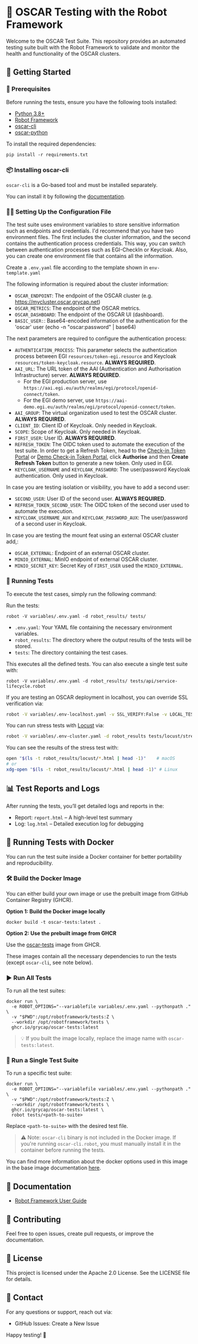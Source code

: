 # 🤖 OSCAR Testing with the Robot Framework

 Welcome to the OSCAR Test Suite. This repository provides an automated testing suite built with the Robot Framework to validate and monitor the health and functionality of the OSCAR clusters.

## 🚀 Getting Started

### 🔧 Prerequisites

Before running the tests, ensure you have the following tools installed:

- [Python 3.8+](https://www.python.org/)
- [Robot Framework](https://robotframework.org/)
- [oscar-cli](https://github.com/grycap/oscar-cli)
- [oscar-python](https://github.com/grycap/oscar_python/)

To install the required dependencies:

```
pip install -r requirements.txt
```

### 📦 Installing oscar-cli
`oscar-cli` is a Go-based tool and must be installed separately.

You can install it by following the [documentation](https://docs.oscar.grycap.net/oscar-cli/#download).

### 🧑‍💻 Setting Up the Configuration File

The test suite uses environment variables to store sensitive information such as endpoints and credentials. I'd recommend that you have two environment files. The first includes the cluster information, and the second contains the authentication process credentials. This way, you can switch between authentication processes such as EGI-CheckIn or Keycloak. Also, you can create one environment file that contains all the information.

Create a `.env.yaml` file according to the template shown in `env-template.yaml`

The following information is required about the cluster information:
  - `OSCAR_ENDPOINT`: The endpoint of the OSCAR cluster (e.g. https://mycluster.oscar.grycap.net) 
  - `OSCAR_METRICS`: The endpoint of the OSCAR metrics.
  - `OSCAR_DASHBOARD`: The endpoint of the OSCAR UI (dashboard).
  - `BASIC_USER:`: Base64-encoded information of the authentication for the 'oscar' user (echo -n "oscar:password"  | base64)

The next parameters are required to configure the authentication process:
  - `AUTHENTICATION_PROCESS`: This parameter selects the authentication process between EGI `resources/token-egi.resource` and Keycloak `resources/token-keycloak.resource`. **ALWAYS REQUIRED**.
  - `AAI_URL`: The URL token of the AAI (Authentication and Authorisation Infrastructure) server. **ALWAYS REQUIRED**.
      - For the EGI production server, use `https://aai.egi.eu/auth/realms/egi/protocol/openid-connect/token`.
      - For the EGI demo server, use `https://aai-demo.egi.eu/auth/realms/egi/protocol/openid-connect/token`.
  - `AAI_GROUP`: The virtual organization used to test the OSCAR cluster. **ALWAYS REQUIRED**.
  - `CLIENT_ID`: Client ID of Keycloak. Only needed in Keycloak.
  - `SCOPE`: Scope of Keycloak.  Only needed in Keycloak.
  - `FIRST_USER`: User ID. **ALWAYS REQUIRED**.
  - `REFRESH_TOKEN`: The OIDC token used to automate the execution of the test suite. In order to get a Refresh Token, head to the [Check-in Token Portal](https://aai.egi.eu/token/) or [Demo Check-in Token Portal](https://aai-demo.egi.eu/token/), click **Authorise** and then **Create Refresh Token** button to generate a new token. Only used in EGI.
  - `KEYCLOAK_USERNAME` and `KEYCLOAK_PASSWORD`: The user/password Keycloak authentication. Only used in Keycloak.

In case you are testing isolation or visibility, you have to add a second user:
  - `SECOND_USER`: User ID of the second user. **ALWAYS REQUIRED**.
  - `REFRESH_TOKEN_SECOND_USER`: The OIDC token of the second user used to automate the execution.
  - `KEYCLOAK_USERNAME_AUX` and `KEYCLOAK_PASSWORD_AUX`: The user/password of a second user in Keycloak.

In case you are testing the mount feat using an external OSCAR cluster add,:
  - `OSCAR_EXTERNAL`: Endpoint of an external OSCAR cluster.
  - `MINIO_EXTERNAL`: MinIO endpoint of external OSCAR cluster.
  - `MINIO_SECRET_KEY`: Secret Key of `FIRST_USER` used the `MINIO_EXTERNAL`.


### 🧪 Running Tests

To execute the test cases, simply run the following command:

Run the tests:
```
robot -V variables/.env.yaml -d robot_results/ tests/
```

- `.env.yaml`: Your YAML file containing the necessary environment variables.
-  `robot_results`: The directory where the output results of the tests will be stored.
-  `tests`: The directory containing the test cases.


This executes all the defined tests. You can also execute a single test suite with:

```
robot -V variables/.env.yaml -d robot_results/ tests/api/service-lifecycle.robot
```

If you are testing an OSCAR deployment in localhost, you can override SSL verification via:

```sh
robot -V variables/.env-localhost.yaml -v SSL_VERIFY:False -v LOCAL_TESTING:True -d robot_results tests/api/service-lifecycle.robot
```

You can run stress tests with [Locust](https://locust.io) via:
```sh
robot -V variables/.env-cluster.yaml -d robot_results tests/locust/stress-locust.robot
````
You can see the results of the stress test with:
```sh
open "$(ls -t robot_results/locust/*.html | head -1)"    # macOS
# or
xdg-open "$(ls -t robot_results/locust/*.html | head -1)" # Linux
```

## 📊 Test Reports and Logs

After running the tests, you’ll get detailed logs and reports in the:

- Report: `report.html` – A high-level test summary
- Log: `log.html` – Detailed execution log for debugging

## 🐳 Running Tests with Docker

You can run the test suite inside a Docker container for better portability and reproducibility.

### 🛠️ Build the Docker Image

You can either build your own image or use the prebuilt image from GitHub Container Registry (GHCR).

**Option 1: Build the Docker image locally**

```
docker build -t oscar-tests:latest .
```

**Option 2: Use the prebuilt image from GHCR**

Use the [oscar-tests](https://github.com/orgs/grycap/packages/container/package/oscar-tests) image from GHCR.


These images contain all the necessary dependencies to run the tests (except `oscar-cli`, see note below).

### ▶️ Run All Tests
To run all the test suites:

```
docker run \
  -e ROBOT_OPTIONS="--variablefile variables/.env.yaml --pythonpath ." \
  -v "$PWD":/opt/robotframework/tests:Z \
  --workdir /opt/robotframework/tests \
  ghcr.io/grycap/oscar-tests:latest
```
> 💡 If you built the image locally, replace the image name with `oscar-tests:latest`.

### 🧪 Run a Single Test Suite
To run a specific test suite:

```
docker run \
  -e ROBOT_OPTIONS="--variablefile variables/.env.yaml --pythonpath ." \
  -v "$PWD":/opt/robotframework/tests:Z \
  --workdir /opt/robotframework/tests \
  ghcr.io/grycap/oscar-tests:latest \
  robot tests/<path-to-suite>
```
Replace `<path-to-suite>` with the desired test file.

> ⚠️ Note: `oscar-cli` binary is not included in the Docker image.
> If you're running `oscar-cli.robot`, you must manually install it in the container before running the tests.

You can find more information about the docker options used in this image in the base image documentation [here](https://github.com/ppodgorsek/docker-robot-framework).

## 📖 Documentation

  - [Robot Framework User Guide](https://robotframework.org)
	

## 🙌 Contributing

Feel free to open issues, create pull requests, or improve the documentation.

## 📜 License

This project is licensed under the Apache 2.0 License. See the LICENSE file for details.

## 💬 Contact

For any questions or support, reach out via:
  - GitHub Issues: Create a New Issue

Happy testing! 🎉
